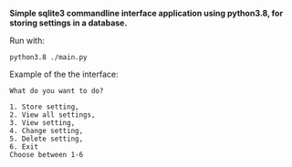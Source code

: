 **Simple sqlite3 commandline interface application using python3.8, for storing settings in a database.**

Run with:
```
python3.8 ./main.py
```

Example of the the interface:
    
    
    What do you want to do?

    1. Store setting,
    2. View all settings,
    3. View setting,
    4. Change setting,
    5. Delete setting,
    6. Exit
    Choose between 1-6
